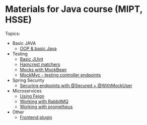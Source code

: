 # Materials for Java course (MIPT, HSSE)

Topics:
          
* Basic JAVA
  * [OOP & basic Java](./basic-java) 
* Testing
  * [Basic JUint](./jpa-demo/src/test/java/ru/mipt/hsse/course1/jpa/service/OrdersServiceTest.java)
  * [Hamcrest matchers](./jpa-demo/src/test/java/ru/mipt/hsse/course1/jpa/service/OrdersServicePaginationHamcrestTest.java)
  * [Mocks with MockBean](./jpa-demo/src/test/java/ru/mipt/hsse/course1/jpa/service/ItemsManagerTest.java) 
  * [MockMvc - testing controller endpoints](./jpa-demo/src/test/java/ru/mipt/hsse/course1/jpa/controller/DemoControllerIT.java)
* Spring Security
  * [Securing endpoints with @Secured + @WithMockUser](./spring-security/)
* Microservices
  * [Using Feign](./feign-demo) 
  * [Working with RabbitMQ](./rabbitmq)
  * [Working with prometheus](./rabbitmq)
* Other
  * [Frontend plugin](./frontend)
